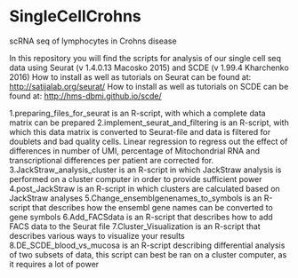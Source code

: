 # SingleCellCrohns
scRNA seq of lymphocytes in Crohns disease

In this repository you will find the scripts for analysis of our single cell seq data using Seurat (v 1.4.0.13 Macosko 2015) and SCDE (v 1.99.4 Kharchenko 2016)
How to install as well as tutorials on Seurat can be found at: http://satijalab.org/seurat/
How to install as well as tutorials on SCDE can be found at: http://hms-dbmi.github.io/scde/

1.preparing_files_for_seurat is an R-script, with which a complete data matrix can be prepared
2.implement_seurat_and_filtering is an R-script, with which this data matrix is converted to Seurat-file and data is filtered for doublets and bad quality cells. Linear regression to regress out the effect of differences in number of UMI, percentage of Mitochondrial RNA and transcriptional differences per patient are corrected for.
3.JackStraw_analysis_cluster is an R-script in which JackStraw analysis is performed on a cluster computer in order to provide sufficient power
4.post_JackStraw is an R-script in which clusters are calculated based on JackStraw analyses
5.Change_ensemblgenenames_to_symbols is an R-script that describes how the ensembl gene names can be converted to gene symbols
6.Add_FACSdata is an R-script that describes how to add FACS data to the Seurat file
7.Cluster_Visualization is an R-script that describes various ways to visualize your results
8.DE_SCDE_blood_vs_mucosa is an R-script describing differential analysis of two subsets of data, this script can best be ran on a cluster computer, as it requires a lot of power
